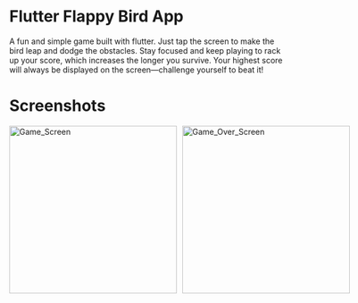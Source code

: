 # Flutter Flappy Bird App
A fun and simple game built with flutter. Just tap the screen to make the bird leap and dodge the obstacles. Stay focused and keep playing to rack up your score, which increases the longer you survive. Your highest score will always be displayed on the screen—challenge yourself to beat it!

# Screenshots
<div style="display: flex; flex-direction: row; gap: 10px;">
  <img src="https://github.com/user-attachments/assets/1b66c666-e590-4c37-9852-d8b38544f523" alt="Game_Screen" width="300"/>
  <img src="https://github.com/user-attachments/assets/bc19fde8-b2fb-4115-a976-63624253bc47" alt="Game_Over_Screen" width="300"/>
</div>



